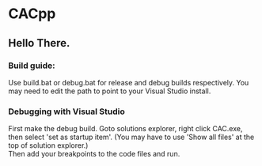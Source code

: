 # CACpp
## Hello There.

### Build guide:
Use build.bat or debug.bat for release and debug builds respectively. You may need to edit the path to point to your Visual Studio install.

### Debugging with Visual Studio
First make the debug build.
Goto solutions explorer, right click CAC.exe, then select 'set as startup item'. (You may have to use 'Show all files' at the top of solution explorer.)  
Then add your breakpoints to the code files and run.